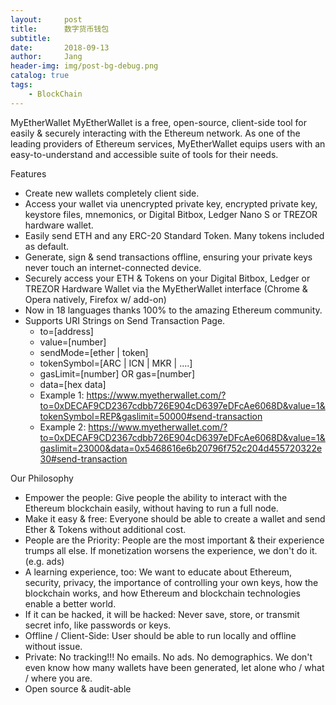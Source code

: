 ```yaml
---
layout:     post
title:      数字货币钱包
subtitle:   
date:       2018-09-13
author:     Jang
header-img: img/post-bg-debug.png
catalog: true
tags:
    - BlockChain
---
```


MyEtherWallet
MyEtherWallet is a free, open-source, client-side tool for easily & securely interacting with the Ethereum network. As one of the leading providers of Ethereum services, MyEtherWallet equips users with an easy-to-understand and accessible suite of tools for their needs.

Features
+ Create new wallets completely client side.
+ Access your wallet via unencrypted private key, encrypted private key, keystore files, mnemonics, or Digital Bitbox, Ledger Nano S or TREZOR hardware wallet.
+ Easily send ETH and any ERC-20 Standard Token. Many tokens included as default.
+ Generate, sign & send transactions offline, ensuring your private keys never touch an internet-connected device.
+ Securely access your ETH & Tokens on your Digital Bitbox, Ledger or TREZOR Hardware Wallet via the MyEtherWallet interface (Chrome & Opera natively, Firefox w/ add-on)
+ Now in 18 languages thanks 100% to the amazing Ethereum community.
+ Supports URI Strings on Send Transaction Page.
    + to=[address]
    + value=[number]
    + sendMode=[ether | token]
    + tokenSymbol=[ARC | ICN | MKR | ....]
    + gasLimit=[number] OR gas=[number]
    + data=[hex data]
    + Example 1: https://www.myetherwallet.com/?to=0xDECAF9CD2367cdbb726E904cD6397eDFcAe6068D&value=1&tokenSymbol=REP&gaslimit=50000#send-transaction
    + Example 2: https://www.myetherwallet.com/?to=0xDECAF9CD2367cdbb726E904cD6397eDFcAe6068D&value=1&gaslimit=23000&data=0x5468616e6b20796f752c204d455720322e30#send-transaction

Our Philosophy
+ Empower the people: Give people the ability to interact with the Ethereum blockchain easily, without having to run a full node.
+ Make it easy & free: Everyone should be able to create a wallet and send Ether & Tokens without additional cost.
+ People are the Priority: People are the most important & their experience trumps all else. If monetization worsens the experience, we don't do it. (e.g. ads)
+ A learning experience, too: We want to educate about Ethereum, security, privacy, the importance of controlling your own keys, how the blockchain works, and how Ethereum and blockchain technologies enable a better world.
+ If it can be hacked, it will be hacked: Never save, store, or transmit secret info, like passwords or keys.
+ Offline / Client-Side: User should be able to run locally and offline without issue.
+ Private: No tracking!!! No emails. No ads. No demographics. We don't even know how many wallets have been generated, let alone who / what / where you are.
+ Open source & audit-able
